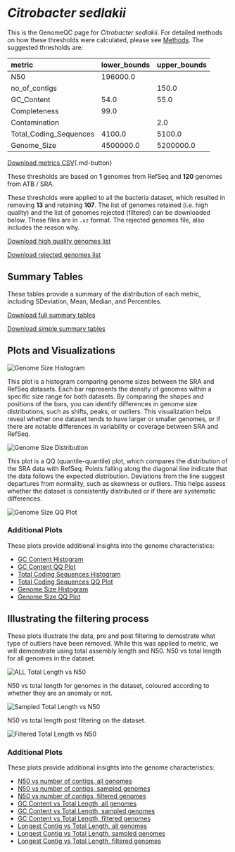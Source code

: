 # *Citrobacter sedlakii*

This is the GenomeQC page for *Citrobacter sedlakii*. For detailed methods on how these thresholds were calculated, please see [Methods](../../methods.md).
The suggested thresholds are: 

| metric                 | lower_bounds   | upper_bounds   |
|:-----------------------|:---------------|:---------------|
| N50                    | 196000.0       |                |
| no_of_contigs          |                | 150.0          |
| GC_Content             | 54.0           | 55.0           |
| Completeness           | 99.0           |                |
| Contamination          |                | 2.0            |
| Total_Coding_Sequences | 4100.0         | 5100.0         |
| Genome_Size            | 4500000.0      | 5200000.0      |

[Download metrics CSV](Citrobacter_sedlakii_metrics.csv){.md-button}


These thresholds are based on **1** genomes from RefSeq and **120** genomes from ATB / SRA.

These thresholds were applied to all the bacteria dataset, which resulted in removing **13** and retaining **107**.
The list of genomes retained (i.e. high quality) and the list of genomes rejected (filtered) can be downloaded below. These files are in `.xz` format. The rejected genomes file, also includes the reason why.

[Download high quality genomes list](Citrobacter_sedlakii_high_quality_genomes.csv.xz)


[Download rejected genomes list](Citrobacter_sedlakii_filtered_out_genomes.csv.xz)



## Summary Tables
These tables provide a summary of the distribution of each metric, including SDeviation, Mean, Median, and Percentiles.

[Download full summary tables](summary.csv)

[Download simple summary tables](selected_summary.csv)

## Plots and Visualizations

![Genome Size Histogram](Genome_Size_refseq_histogram_kde.png)

This plot is a histogram comparing genome sizes between the SRA and RefSeq datasets. Each bar represents the density of genomes within a specific size range for both datasets. By comparing the shapes and positions of the bars, you can identify differences in genome size distributions, such as shifts, peaks, or outliers. This visualization helps reveal whether one dataset tends to have larger or smaller genomes, or if there are notable differences in variability or coverage between SRA and RefSeq.

![Genome Size Distribution](Genome_Size_refseq_histogram_kde.png)

This plot is a QQ (quantile-quantile) plot, which compares the distribution of the SRA data with RefSeq. Points falling along the diagonal line indicate that the data follows the expected distribution. Deviations from the line suggest departures from normality, such as skewness or outliers. This helps assess whether the dataset is consistently distributed or if there are systematic differences.

![Genome Size QQ Plot](Genome_Size_refseq_qqplot.png)

### Additional Plots

These plots provide additional insights into the genome characteristics:

- [GC Content Histogram](GC_Content_refseq_histogram_kde.png)
- [GC Content QQ Plot](GC_Content_refseq_qqplot.png)
- [Total Coding Sequences Histogram](Total_Coding_Sequences_refseq_histogram_kde.png)
- [Total Coding Sequences QQ Plot](Total_Coding_Sequences_refseq_qqplot.png)
- [Genome Size Histogram](Genome_Size_refseq_histogram_kde.png)
- [Genome Size QQ Plot](Genome_Size_refseq_qqplot.png)
## Illustrating the filtering process
These plots illustrate the data, pre and post filtering to demostrate what type of outliers have been removed. While this was applied to metric, we will demonstrate using total assembly length and N50.
N50 vs total length for all genomes in the dataset.

![ALL Total Length vs N50](Citrobacter_sedlakii_all_total_length_N50.png)

N50 vs total length for genomes in the dataset, coloured according to whether they are an anomaly or not.

![Sampled Total Length vs N50](Citrobacter_sedlakii_sample_total_length_N50.png)

N50 vs total length post filtering on the dataset.

![Filtered Total Length vs N50](Citrobacter_sedlakii_filt_total_length_N50.png)

### Additional Plots

These plots provide additional insights into the genome characteristics:

- [N50 vs number of contigs, all genomes](Citrobacter_sedlakii_all_N50_number.png)
- [N50 vs number of contigs, sampled genomes](Citrobacter_sedlakii_sample_N50_number.png)
- [N50 vs number of contigs, filtered genomes](Citrobacter_sedlakii_filt_N50_number.png)
- [GC Content vs Total Length, all genomes](Citrobacter_sedlakii_all_total_length_GC_Content.png)
- [GC Content vs Total Length, sampled genomes](Citrobacter_sedlakii_sample_total_length_GC_Content.png)
- [GC Content vs Total Length, filtered genomes](Citrobacter_sedlakii_filt_total_length_GC_Content.png)
- [Longest Contig vs Total Length, all genomes](Citrobacter_sedlakii_all_total_length_longest.png)
- [Longest Contig vs Total Length, sampled genomes](Citrobacter_sedlakii_sample_total_length_longest.png)
- [Longest Contig vs Total Length, filtered genomes](Citrobacter_sedlakii_filt_total_length_longest.png)
